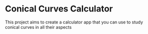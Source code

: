 # Conical Curves Calculator

This project aims to create a calculator app that you can use to study conical curves in all their aspects

